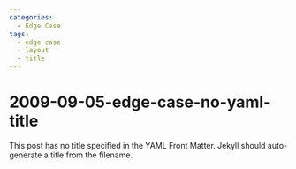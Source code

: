 ```yaml
---
categories:
  - Edge Case
tags:
  - edge case
  - layout
  - title
---
```


# 2009-09-05-edge-case-no-yaml-title

This post has no title specified in the YAML Front Matter. Jekyll should auto-generate a title from the filename.

